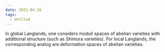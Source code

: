 ```yaml
---
date: 2021-04-26
tags: 
  - Unfiled
---
```



In global Langlands, one considers moduli spaces of abelian varieties with additional structure (such as Shimura varieties).
For local Langlands, the corresponding analog are deformation spaces of abelian varieties.
